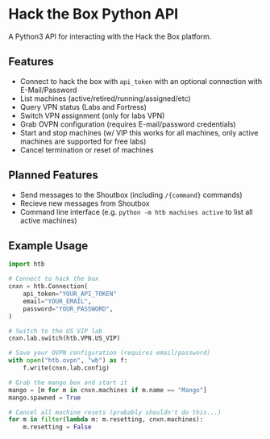 # Hack the Box Python API

A Python3 API for interacting with the Hack the Box platform.

## Features

- Connect to hack the box with `api_token` with an optional connection with
  E-Mail/Password
- List machines (active/retired/running/assigned/etc)
- Query VPN status (Labs and Fortress)
- Switch VPN assignment (only for labs VPN)
- Grab OVPN configuration (requires E-mail/password credentials)
- Start and stop machines (w/ VIP this works for all machines, only active
  machines are supported for free labs)
- Cancel termination or reset of machines

## Planned Features

- Send messages to the Shoutbox (including `/{command}` commands)
- Recieve new messages from Shoutbox
- Command line interface (e.g. `python -m htb machines active` to list all
  active machines)

## Example Usage

```python
import htb

# Connect to hack the box
cnxn = htb.Connection(
	api_token="YOUR_API_TOKEN"
	email="YOUR_EMAIL",
	password="YOUR_PASSWORD",
)

# Switch to the US VIP lab
cnxn.lab.switch(htb.VPN.US_VIP)

# Save your OVPN configuration (requires email/password)
with open("htb.ovpn", "wb") as f:
	f.write(cnxn.lab.config)

# Grab the mango box and start it
mango = [m for m in cnxn.machines if m.name == "Mango"]
mango.spawned = True

# Cancel all machine resets (probably shouldn't do this...)
for m in filter(lambda m: m.resetting, cnxn.machines):
	m.resetting = False
```
